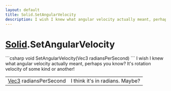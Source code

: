 ```yaml
---
layout: default
title: Solid.SetAngularVelocity
description: I wish I knew what angular velocity actually meant, perhaps you know? It's rotation velocity of some kind or another!
---
```

# [Solid]({{site.url}}/Pages/Reference/Solid.html).SetAngularVelocity

<div class='signature' markdown='1'>
```csharp
void SetAngularVelocity(Vec3 radiansPerSecond)
```
I wish I knew what angular velocity actually meant,
perhaps you know? It's rotation velocity of some kind or another!
</div>

|  |  |
|--|--|
|[Vec3]({{site.url}}/Pages/Reference/Vec3.html) radiansPerSecond|I think it's in radians. Maybe?|




